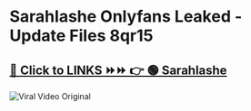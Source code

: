 
 # Sarahlashe Onlyfans Leaked - Update Files 8qr15

## <h2><a href="https://clipsfans.com/Sarahlashe&ref=git">🔗 Click to LINKS ⏩⏩ 👉 🟢 Sarahlashe </a></h2>

<a href="https://clipsfans.com/Sarahlashe&ref=git" rel="nofollow" data-target="animated-image.originalLink"><img src="https://i.ibb.co.com/xMMVF88/686577567.gif" alt="Viral Video Original" style="max-width: 100%; display: inline-block;" data-target="animated-image.originalImage"></a>

